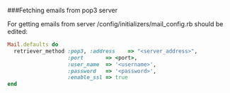 ###Fetching emails from pop3 server

For getting emails from server /config/initializers/mail_config.rb should be edited:

```ruby
Mail.defaults do
  retriever_method :pop3, :address    => "<server_address>",
                   :port       => <port>,
                   :user_name  => '<username>',
                   :password   => '<password>',
                   :enable_ssl => true
end
```